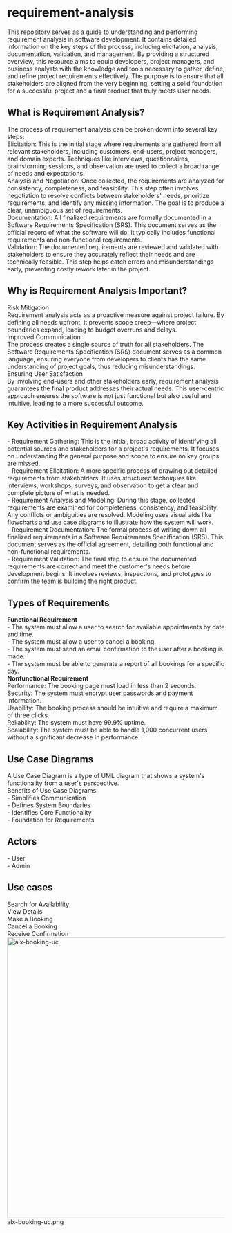 # requirement-analysis

This repository serves as a guide to understanding and performing requirement analysis in software development. It contains detailed information on the key steps of the process, including elicitation, analysis, documentation, validation, and management. By providing a structured overview, this resource aims to equip developers, project managers, and business analysts with the knowledge and tools necessary to gather, define, and refine project requirements effectively. The purpose is to ensure that all stakeholders are aligned from the very beginning, setting a solid foundation for a successful project and a final product that truly meets user needs.  
<h2>What is Requirement Analysis?</h2>  
The process of requirement analysis can be broken down into several key steps: <br>
Elicitation: This is the initial stage where requirements are gathered from all relevant stakeholders, including customers, end-users, project managers, and domain experts. Techniques like interviews, questionnaires, brainstorming sessions, and observation are used to collect a broad range of needs and expectations. <br>
Analysis and Negotiation: Once collected, the requirements are analyzed for consistency, completeness, and feasibility. This step often involves negotiation to resolve conflicts between stakeholders' needs, prioritize requirements, and identify any missing information. The goal is to produce a clear, unambiguous set of requirements. <br>
Documentation: All finalized requirements are formally documented in a Software Requirements Specification (SRS). This document serves as the official record of what the software will do. It typically includes functional requirements and non-functional requirements. <br>
Validation: The documented requirements are reviewed and validated with stakeholders to ensure they accurately reflect their needs and are technically feasible. This step helps catch errors and misunderstandings early, preventing costly rework later in the project. <br>
<h2>Why is Requirement Analysis Important?</h2>  
Risk Mitigation <br>
Requirement analysis acts as a proactive measure against project failure. By defining all needs upfront, it prevents scope creep—where project boundaries expand, leading to budget overruns and delays. <br>
Improved Communication <br>
The process creates a single source of truth for all stakeholders. The Software Requirements Specification (SRS) document serves as a common language, ensuring everyone from developers to clients has the same understanding of project goals, thus reducing misunderstandings. <br>
Ensuring User Satisfaction <br>
By involving end-users and other stakeholders early, requirement analysis guarantees the final product addresses their actual needs. This user-centric approach ensures the software is not just functional but also useful and intuitive, leading to a more successful outcome. <br>
<h2>Key Activities in Requirement Analysis</h2>  
- Requirement Gathering: This is the initial, broad activity of identifying all potential sources and stakeholders for a project's requirements. It focuses on understanding the general purpose and scope to ensure no key groups are missed. <br>
- Requirement Elicitation: A more specific process of drawing out detailed requirements from stakeholders. It uses structured techniques like interviews, workshops, surveys, and observation to get a clear and complete picture of what is needed. <br>
- Requirement Analysis and Modeling: During this stage, collected requirements are examined for completeness, consistency, and feasibility. Any conflicts or ambiguities are resolved. Modeling uses visual aids like flowcharts and use case diagrams to illustrate how the system will work. <br>
- Requirement Documentation: The formal process of writing down all finalized requirements in a Software Requirements Specification (SRS). This document serves as the official agreement, detailing both functional and non-functional requirements. <br>
- Requirement Validation: The final step to ensure the documented requirements are correct and meet the customer's needs before development begins. It involves reviews, inspections, and prototypes to confirm the team is building the right product. <br>
<h2>Types of Requirements</h2>  
<b>Functional Requirement</b> <br>
- The system must allow a user to search for available appointments by date and time. <br>
- The system must allow a user to cancel a booking. <br>
- The system must send an email confirmation to the user after a booking is made. <br>
- The system must be able to generate a report of all bookings for a specific day.  <br>
<b>Nonfunctional Requirement</b> <br>
Performance: The booking page must load in less than 2 seconds. <br>
Security: The system must encrypt user passwords and payment information. <br>
Usability: The booking process should be intuitive and require a maximum of three clicks. <br>
Reliability: The system must have 99.9% uptime. <br>
Scalability: The system must be able to handle 1,000 concurrent users without a significant decrease in performance. <br>
<h2>Use Case Diagrams</h2>  
A Use Case Diagram is a type of UML diagram that shows a system's functionality from a user's perspective. <br>
Benefits of Use Case Diagrams <br>
- Simplifies Communication <br>
- Defines System Boundaries <br>
- Identifies Core Functionality <br>
- Foundation for Requirements <br>
<h2>Actors</h2>  
- User  <br>
- Admin  <br>
<h2>Use cases</h2>
Search for Availability <br>
View Details  <br>
Make a Booking  <br>
Cancel a Booking  <br>
Receive Confirmation  <br>
<img width="525" height="649" alt="alx-booking-uc" src="https://github.com/user-attachments/assets/745e04a0-15c5-456b-9d2a-dff7ed90bdec" />
alx-booking-uc.png
